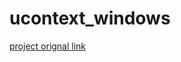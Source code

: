 # ucontext_windows

[project orignal link](https://www.codeproject.com/Tips/4225/Unix-ucontext-t-Operations-on-Windows-Platforms)
